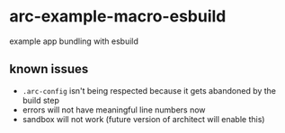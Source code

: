 # arc-example-macro-esbuild

example app bundling with esbuild 

## known issues

- `.arc-config` isn't being respected because it gets abandoned by the build step
- errors will not have meaningful line numbers now
- sandbox will not work (future version of architect will enable this)

